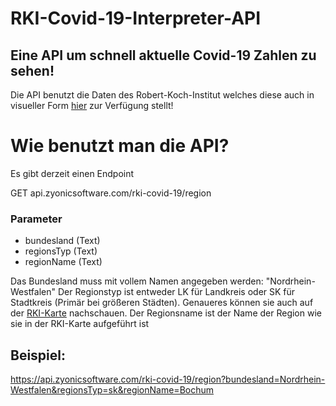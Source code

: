 # RKI-Covid-19-Interpreter-API
## Eine API um schnell aktuelle Covid-19 Zahlen zu sehen!

Die API benutzt die Daten des Robert-Koch-Institut welches diese auch in visueller Form [hier](https://experience.arcgis.com/experience/478220a4c454480e823b17327b2bf1d4/page/page_1/) zur Verfügung stellt!

# Wie benutzt man die API?

Es gibt derzeit einen Endpoint

GET api.zyonicsoftware.com/rki-covid-19/region

### Parameter
- bundesland (Text)
- regionsTyp (Text)
- regionName (Text)

Das Bundesland muss mit vollem Namen angegeben werden: "Nordrhein-Westfalen"
Der Regionstyp ist entweder LK für Landkreis oder SK für Stadtkreis (Primär bei größeren Städten). Genaueres können sie auch auf der [RKI-Karte](https://experience.arcgis.com/experience/478220a4c454480e823b17327b2bf1d4/page/page_1/) nachschauen.
Der Regionsname ist der Name der Region wie sie in der RKI-Karte aufgeführt ist

## Beispiel:

https://api.zyonicsoftware.com/rki-covid-19/region?bundesland=Nordrhein-Westfalen&regionsTyp=sk&regionName=Bochum
